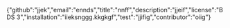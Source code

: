 {"github":"jjek","email":"ennds","title":"nnff","description":"jjeif","license":"BDS 3","installation":"iieksnggg.kkgkgf","test":"jjifig","contributor":"oiig"}